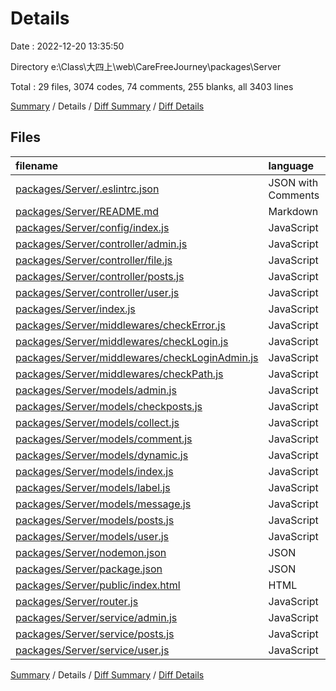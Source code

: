 # Details

Date : 2022-12-20 13:35:50

Directory e:\\Class\\大四上\\web\\CareFreeJourney\\packages\\Server

Total : 29 files,  3074 codes, 74 comments, 255 blanks, all 3403 lines

[Summary](results.md) / Details / [Diff Summary](diff.md) / [Diff Details](diff-details.md)

## Files
| filename | language | code | comment | blank | total |
| :--- | :--- | ---: | ---: | ---: | ---: |
| [packages/Server/.eslintrc.json](/packages/Server/.eslintrc.json) | JSON with Comments | 18 | 0 | 1 | 19 |
| [packages/Server/README.md](/packages/Server/README.md) | Markdown | 9 | 0 | 6 | 15 |
| [packages/Server/config/index.js](/packages/Server/config/index.js) | JavaScript | 13 | 0 | 0 | 13 |
| [packages/Server/controller/admin.js](/packages/Server/controller/admin.js) | JavaScript | 249 | 30 | 25 | 304 |
| [packages/Server/controller/file.js](/packages/Server/controller/file.js) | JavaScript | 97 | 0 | 8 | 105 |
| [packages/Server/controller/posts.js](/packages/Server/controller/posts.js) | JavaScript | 318 | 2 | 31 | 351 |
| [packages/Server/controller/user.js](/packages/Server/controller/user.js) | JavaScript | 308 | 0 | 35 | 343 |
| [packages/Server/index.js](/packages/Server/index.js) | JavaScript | 30 | 17 | 10 | 57 |
| [packages/Server/middlewares/checkError.js](/packages/Server/middlewares/checkError.js) | JavaScript | 8 | 0 | 0 | 8 |
| [packages/Server/middlewares/checkLogin.js](/packages/Server/middlewares/checkLogin.js) | JavaScript | 7 | 0 | 1 | 8 |
| [packages/Server/middlewares/checkLoginAdmin.js](/packages/Server/middlewares/checkLoginAdmin.js) | JavaScript | 7 | 0 | 1 | 8 |
| [packages/Server/middlewares/checkPath.js](/packages/Server/middlewares/checkPath.js) | JavaScript | 5 | 0 | 1 | 6 |
| [packages/Server/models/admin.js](/packages/Server/models/admin.js) | JavaScript | 26 | 0 | 1 | 27 |
| [packages/Server/models/checkposts.js](/packages/Server/models/checkposts.js) | JavaScript | 63 | 0 | 2 | 65 |
| [packages/Server/models/collect.js](/packages/Server/models/collect.js) | JavaScript | 47 | 0 | 1 | 48 |
| [packages/Server/models/comment.js](/packages/Server/models/comment.js) | JavaScript | 52 | 0 | 1 | 53 |
| [packages/Server/models/dynamic.js](/packages/Server/models/dynamic.js) | JavaScript | 39 | 0 | 2 | 41 |
| [packages/Server/models/index.js](/packages/Server/models/index.js) | JavaScript | 75 | 18 | 6 | 99 |
| [packages/Server/models/label.js](/packages/Server/models/label.js) | JavaScript | 43 | 0 | 2 | 45 |
| [packages/Server/models/message.js](/packages/Server/models/message.js) | JavaScript | 47 | 0 | 1 | 48 |
| [packages/Server/models/posts.js](/packages/Server/models/posts.js) | JavaScript | 64 | 0 | 2 | 66 |
| [packages/Server/models/user.js](/packages/Server/models/user.js) | JavaScript | 110 | 0 | 1 | 111 |
| [packages/Server/nodemon.json](/packages/Server/nodemon.json) | JSON | 18 | 0 | 0 | 18 |
| [packages/Server/package.json](/packages/Server/package.json) | JSON | 35 | 0 | 1 | 36 |
| [packages/Server/public/index.html](/packages/Server/public/index.html) | HTML | 11 | 0 | 1 | 12 |
| [packages/Server/router.js](/packages/Server/router.js) | JavaScript | 22 | 0 | 10 | 32 |
| [packages/Server/service/admin.js](/packages/Server/service/admin.js) | JavaScript | 392 | 1 | 25 | 418 |
| [packages/Server/service/posts.js](/packages/Server/service/posts.js) | JavaScript | 455 | 1 | 31 | 487 |
| [packages/Server/service/user.js](/packages/Server/service/user.js) | JavaScript | 506 | 5 | 49 | 560 |

[Summary](results.md) / Details / [Diff Summary](diff.md) / [Diff Details](diff-details.md)